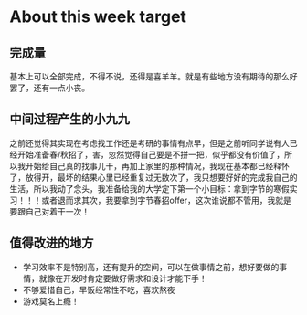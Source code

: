 # About this week target

## 完成量

基本上可以全部完成，不得不说，还得是喜羊羊。就是有些地方没有期待的那么好罢了，还有一点小丧。

## 中间过程产生的小九九

​	之前还觉得其实现在考虑找工作还是考研的事情有点早，但是之前听同学说有人已经开始准备春/秋招了，害，忽然觉得自己要是不拼一把，似乎都没有价值了，所以我开始给自己真的找事儿干，再加上家里的那种情况，我现在基本都已经释怀了，放得开，最坏的结果心里已经重复过无数次了，我只想要好好的完成我自己的生活，所以我动了念头，我准备给我的大学定下第一个小目标：拿到字节的寒假实习！！！或者退而求其次，我要拿到字节春招offer，这次谁说都不管用，我就是要跟自己对着干一次！

## 值得改进的地方

- 学习效率不是特别高，还有提升的空间，可以在做事情之前，想好要做的事情，就像在开发时肯定要做好需求和设计才能下手！
- 不够爱惜自己，早饭经常性不吃，喜欢熬夜
- 游戏莫名上瘾！

